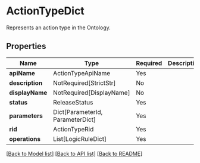 # ActionTypeDict

Represents an action type in the Ontology.

## Properties
| Name | Type | Required | Description |
| ------------ | ------------- | ------------- | ------------- |
**apiName** | ActionTypeApiName | Yes |  |
**description** | NotRequired[StrictStr] | No |  |
**displayName** | NotRequired[DisplayName] | No |  |
**status** | ReleaseStatus | Yes |  |
**parameters** | Dict[ParameterId, ParameterDict] | Yes |  |
**rid** | ActionTypeRid | Yes |  |
**operations** | List[LogicRuleDict] | Yes |  |


[[Back to Model list]](../../README.md#models-v1-link) [[Back to API list]](../../README.md#documentation-for-api-endpoints) [[Back to README]](../../README.md)
